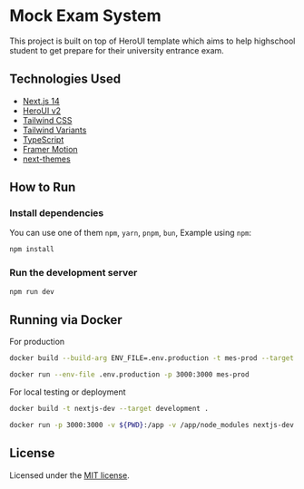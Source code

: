 # Mock Exam System

This project is built on top of HeroUI template which aims to help highschool student to get prepare for their university entrance exam.


## Technologies Used

- [Next.js 14](https://nextjs.org/docs/getting-started)
- [HeroUI v2](https://heroui.com/)
- [Tailwind CSS](https://tailwindcss.com/)
- [Tailwind Variants](https://tailwind-variants.org)
- [TypeScript](https://www.typescriptlang.org/)
- [Framer Motion](https://www.framer.com/motion/)
- [next-themes](https://github.com/pacocoursey/next-themes)

## How to Run

### Install dependencies

You can use one of them `npm`, `yarn`, `pnpm`, `bun`, Example using `npm`:

```bash
npm install
```

### Run the development server

```bash
npm run dev
```

## Running via Docker

For production

```bash
docker build --build-arg ENV_FILE=.env.production -t mes-prod --target production .

docker run --env-file .env.production -p 3000:3000 mes-prod
```

For local testing or deployment

```bash
docker build -t nextjs-dev --target development .

docker run -p 3000:3000 -v ${PWD}:/app -v /app/node_modules nextjs-dev
```
## License

Licensed under the [MIT license](https://github.com/heroui-inc/next-app-template/blob/main/LICENSE).
